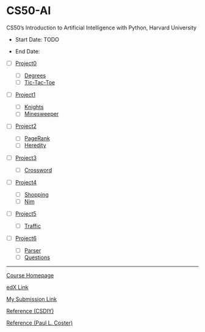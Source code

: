 # CS50-AI
CS50’s Introduction to Artificial Intelligence with Python, Harvard University

- Start Date: TODO

- End Date: 



- [ ] [Project0](https://cs50.harvard.edu/ai/2020/projects/0/)

  - [ ] [Degrees](https://cs50.harvard.edu/ai/2020/projects/0/degrees/)
  - [ ] [Tic-Tac-Toe](https://cs50.harvard.edu/ai/2020/projects/0/tictactoe/)
- [ ] [Project1](https://cs50.harvard.edu/ai/2020/projects/1/)

  - [ ] [Knights](https://cs50.harvard.edu/ai/2020/projects/1/knights/)
  - [ ] [Minesweeper](https://cs50.harvard.edu/ai/2020/projects/1/minesweeper/)
- [ ] [Project2](https://cs50.harvard.edu/ai/2020/projects/2/)

  - [ ] [PageRank](https://cs50.harvard.edu/ai/2020/projects/2/pagerank/)
  - [ ] [Heredity](https://cs50.harvard.edu/ai/2020/projects/2/heredity/)
- [ ] [Project3](https://cs50.harvard.edu/ai/2020/projects/3/)

  - [ ] [Crossword](https://cs50.harvard.edu/ai/2020/projects/3/crossword/)
- [ ] [Project4](https://cs50.harvard.edu/ai/2020/projects/4/)

  - [ ] [Shopping](https://cs50.harvard.edu/ai/2020/projects/4/shopping/)
  - [ ] [Nim](https://cs50.harvard.edu/ai/2020/projects/4/nim/)
- [ ] [Project5](https://cs50.harvard.edu/ai/2020/projects/5/)

  - [ ] [Traffic](https://cs50.harvard.edu/ai/2020/projects/5/traffic/)
- [ ] [Project6](https://cs50.harvard.edu/ai/2020/projects/6/)

  - [ ] [Parser](https://cs50.harvard.edu/ai/2020/projects/6/parser/)
  - [ ] [Questions](https://cs50.harvard.edu/ai/2020/projects/6/questions/)
---

[Course Homepage](https://cs50.harvard.edu/ai/2020/)

[edX Link](https://www.edx.org/course/cs50s-introduction-to-artificial-intelligence-with-python)

[My Submission Link](https://github.com/me50/xuyanshi)

[Reference (CSDIY)](https://github.com/PKUFlyingPig/cs50_ai)

[Reference (Paul L. Coster)](https://plcoster.github.io/homepage/cs50ai_projects.html)
